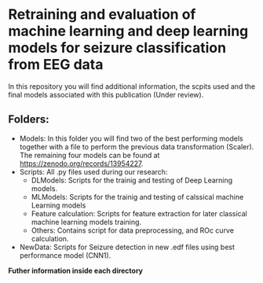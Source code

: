 # Retraining and evaluation of machine learning and deep learning models for seizure classification from EEG data
In this repository you will find additional information, the scpits used and the final models associated with this publication (Under review).
## Folders:
* Models: In this folder you will find two of the best performing models together with a file to perform the previous data transformation (Scaler). The remaining four models can be found at https://zenodo.org/records/13954227.
* Scripts: All .py files used during our research:
  * DLModels: Scripts for the trainig and testing of Deep Learning models.
  * MLModels: Scripts for the trainig and testing of calssical machine Learning models
  * Feature calculation: Scripts for feature extraction for later classical machine learning models training.
  * Others: Contains script for data preprocessing, and ROc curve calculation.
* NewData: Scripts for Seizure detection in new .edf files using best performance model (CNN1).
  
**Futher information inside each directory**
